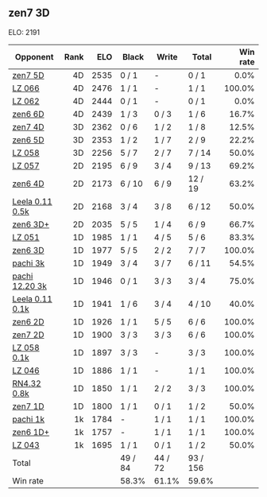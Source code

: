 ## zen7 3D ##

ELO: 2191

Opponent | Rank | ELO | Black | Write | Total | Win rate
---------|-----:|----:|-------|-------|-------|-------:
[zen7 5D](zen7%205D.md) | 4D | 2535 | 0 / 1 | - | 0 / 1 | 0.0%
[LZ 066](LZ%20066.md) | 4D | 2476 | 1 / 1 | - | 1 / 1 | 100.0%
[LZ 062](LZ%20062.md) | 4D | 2444 | 0 / 1 | - | 0 / 1 | 0.0%
[zen6 6D](zen6%206D.md) | 4D | 2439 | 1 / 3 | 0 / 3 | 1 / 6 | 16.7%
[zen7 4D](zen7%204D.md) | 3D | 2362 | 0 / 6 | 1 / 2 | 1 / 8 | 12.5%
[zen6 5D](zen6%205D.md) | 3D | 2353 | 1 / 2 | 1 / 7 | 2 / 9 | 22.2%
[LZ 058](LZ%20058.md) | 3D | 2256 | 5 / 7 | 2 / 7 | 7 / 14 | 50.0%
[LZ 057](LZ%20057.md) | 2D | 2195 | 6 / 9 | 3 / 4 | 9 / 13 | 69.2%
[zen6 4D](zen6%204D.md) | 2D | 2173 | 6 / 10 | 6 / 9 | 12 / 19 | 63.2%
[Leela 0.11 0.5k](Leela%200.11%200.5k.md) | 2D | 2168 | 3 / 4 | 3 / 8 | 6 / 12 | 50.0%
[zen6 3D+](zen6%203D+.md) | 2D | 2035 | 5 / 5 | 1 / 4 | 6 / 9 | 66.7%
[LZ 051](LZ%20051.md) | 1D | 1985 | 1 / 1 | 4 / 5 | 5 / 6 | 83.3%
[zen6 3D](zen6%203D.md) | 1D | 1977 | 5 / 5 | 2 / 2 | 7 / 7 | 100.0%
[pachi 3k](pachi%203k.md) | 1D | 1949 | 3 / 4 | 3 / 7 | 6 / 11 | 54.5%
[pachi 12.20 3k](pachi%2012.20%203k.md) | 1D | 1946 | 0 / 1 | 3 / 3 | 3 / 4 | 75.0%
[Leela 0.11 0.1k](Leela%200.11%200.1k.md) | 1D | 1941 | 1 / 6 | 3 / 4 | 4 / 10 | 40.0%
[zen6 2D](zen6%202D.md) | 1D | 1926 | 1 / 1 | 5 / 5 | 6 / 6 | 100.0%
[zen7 2D](zen7%202D.md) | 1D | 1900 | 3 / 3 | 3 / 3 | 6 / 6 | 100.0%
[LZ 058 0.1k](LZ%20058%200.1k.md) | 1D | 1897 | 3 / 3 | - | 3 / 3 | 100.0%
[LZ 046](LZ%20046.md) | 1D | 1886 | 1 / 1 | - | 1 / 1 | 100.0%
[RN4.32 0.8k](RN4.32%200.8k.md) | 1D | 1850 | 1 / 1 | 2 / 2 | 3 / 3 | 100.0%
[zen7 1D](zen7%201D.md) | 1D | 1800 | 1 / 1 | 0 / 1 | 1 / 2 | 50.0%
[pachi 1k](pachi%201k.md) | 1k | 1784 | - | 1 / 1 | 1 / 1 | 100.0%
[zen6 1D+](zen6%201D+.md) | 1k | 1757 | - | 1 / 1 | 1 / 1 | 100.0%
[LZ 043](LZ%20043.md) | 1k | 1695 | 1 / 1 | 0 / 1 | 1 / 2 | 50.0%
Total | | | 49 / 84 | 44 / 72 | 93 / 156 | 
Win rate| | | 58.3% | 61.1% | 59.6% | 
